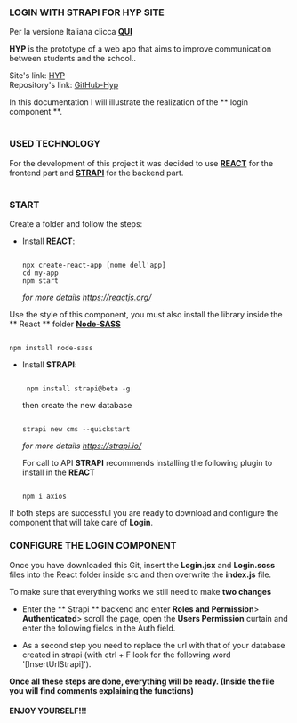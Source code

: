 ### LOGIN WITH STRAPI FOR HYP SITE

Per la versione Italiana clicca **[QUI](https://github.com/lomba1992/loginWithStrapi/blob/master/LEGGIMI.md)**

**HYP** is the prototype of a web app that aims to improve communication between students and the school..

Site's link: [HYP](https://happy-beaver-hyp.netlify.com/) <br/>
Repository's link: [GitHub-Hyp](https://github.com/icate95/HYP2)

In this documentation I will illustrate the realization of the ** login component **.

#

### USED TECHNOLOGY

For the development of this project it was decided to use **[REACT](https://reactjs.org/)** for the frontend part and **[STRAPI](https://strapi.io/documentation/3.0.0-beta.x/)** for the backend part.

#

### START 

Create a folder and follow the steps:

* Install **REACT**:
  ```

  npx create-react-app [nome dell'app]
  cd my-app
  npm start

  ```
  _for more details https://reactjs.org/_
  
  
 Use the style of this component, you must also install the library inside the ** React ** folder **[Node-SASS](https://www.npmjs.com/package/node-sass)**

  ```

  npm install node-sass

  ```
  
  
  
* Install **STRAPI**:
  
  ``` 
  
   npm install strapi@beta -g
  
  ```
  then create the new database
  
  ```
  
  strapi new cms --quickstart
  
  ```
  
  _for more details https://strapi.io/_
  
   For call to API **STRAPI** recommends installing the following plugin to install in the **REACT**

   ```

   npm i axios

   ```
  
 
 
  
If both steps are successful you are ready to download and configure the component that will take care of **Login**.

### CONFIGURE THE LOGIN COMPONENT

Once you have downloaded this Git, insert the **Login.jsx** and **Login.scss** files into the React folder inside src and then overwrite the **index.js** file.

To make sure that everything works we still need to make **two changes**

* Enter the ** Strapi ** backend and enter **Roles and Permission**> **Authenticated**> scroll the page, open the **Users Permission** curtain and enter the following fields in the Auth field.

* As a second step you need to replace the url with that of your database created in strapi (with ctrl + F look for the following word '[InsertUrlStrapi]').


**Once all these steps are done, everything will be ready. (Inside the file you will find comments explaining the functions)**

#### ENJOY YOURSELF!!!
